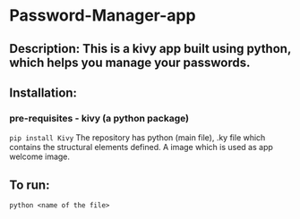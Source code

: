 # Password-Manager-app
## Description: This is a kivy app built using python, which helps you manage your passwords.

## Installation:
### pre-requisites - kivy (a python package)
``` pip install Kivy ```
The repository has python (main file), .ky file which contains the structural elements defined. A image which is used as app welcome image.

## To run:
```python <name of the file> ```
